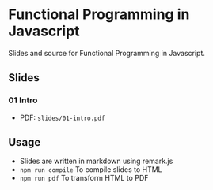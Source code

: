 # Functional Programming in Javascript

Slides and source for Functional Programming in Javascript.

## Slides

### 01 Intro

- PDF: `slides/01-intro.pdf`

## Usage

- Slides are written in markdown using remark.js
- `npm run compile` To compile slides to HTML
- `npm run pdf` To transform HTML to PDF
